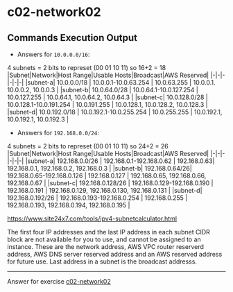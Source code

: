 # c02-network02

## Commands Execution Output

- Answers for `10.0.0.0/16`:

4 subnets = 2 bits to represet (00 01 10 11) so 16+2 = 18
|Subnet|Network|Host Range|Usable Hosts|Broadcast|AWS Reserved|
|-|-|-|-|-|-|
|subnet-a| 10.0.0.0/18 | 10.0.0.1-10.0.63.254 | 10.0.63.255 | 10.0.0.1. 10.0.0.2, 10.0.0.3 |
|subnet-b| 10.0.64.0/28 | 10.0.64.1-10.0.127.254 | 10.0.127.255 | 10.0.64.1, 10.0.64.2, 10.0.64.3 |
|subnet-c| 10.0.128.0/28 | 10.0.128.1-10.0.191.254 | 10.0.191.255 | 10.0.128.1, 10.0.128.2, 10.0.128.3 |
|subnet-d| 10.0.192.0/18 | 10.0.192.1-10.0.255.254 | 10.0.255.255 | 10.0.192.1, 10.0.192.1, 10.0.192.3 |

- Answers for `192.168.0.0/24`:

4 subnets = 2 bits to represet (00 01 10 11) so 24+2 = 26
|Subnet|Network|Host Range|Usable Hosts|Broadcast|AWS Reserved|
|-|-|-|-|-|-|
|subnet-a| 192.168.0.0/26 | 192.168.0.1-192.168.0.62 | 192.168.0.63| 192.168.0.1, 192.168.0.2, 192.168.0.3 |
|subnet-b| 192.168.0.64/26| 192.168.0.65-192.168.0.126 | 192.168.0.127 | 192.168.0.65, 192.168.0.66, 192.168.0.67 |
|subnet-c| 192.168.0.128/26 | 192.168.0.129-192.168.0.190 | 192.168.0.191 | 192.168.0.129, 192.168.0.130, 192.168.0.131 |
|subnet-d| 192.168.0.192/26 | 192.168.0.193-192.168.0.254 | 192.168.0.255 | 192.168.0.193, 192.168.0.194, 192.168.0.195 |


https://www.site24x7.com/tools/ipv4-subnetcalculator.html

The first four IP addresses and the last IP address in each subnet CIDR block are not available for you to use, and cannot be assigned to an instance. These are the network address, AWS VPC router reserverd address, AWS DNS server reserved address and an AWS reserved address for future use. Last address in a subnet is the broadcast addresss. 

<!-- Don't change anything below this point-->
***
Answer for exercise [c02-network02](https://github.com/devopsacademyau/academy/blob/893381c6f0b69434d9e8597d3d4b1c17f9bc1371/classes/02class/exercises/c02-network02/README.md)
